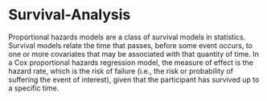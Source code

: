 # Survival-Analysis
Proportional hazards models are a class of survival models in statistics. Survival models relate the time that passes, before some event occurs, to one or more covariates that may be associated with that quantity of time.
In a Cox proportional hazards regression model, the measure of effect is the hazard rate, which is the risk of failure (i.e., the risk or probability of suffering the event of interest), given that the participant has survived up to a specific time.
